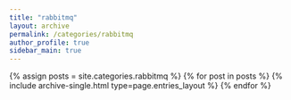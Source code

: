 ```yaml
---
title: "rabbitmq"
layout: archive
permalink: /categories/rabbitmq
author_profile: true
sidebar_main: true
---
```



{% assign posts = site.categories.rabbitmq %}
{% for post in posts %} {% include archive-single.html type=page.entries_layout %} {% endfor %}